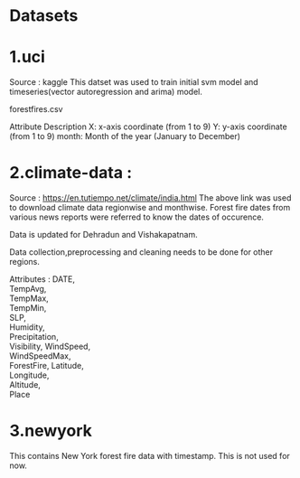 # Datasets
# 1.uci 
Source : kaggle
This datset was used to train initial svm model and timeseries(vector autoregression and arima) model.

 forestfires.csv
 
 Attribute Description 
 X: x-axis coordinate (from 1 to 9)
 Y: y-axis coordinate (from 1 to 9)
 month: Month of the year (January to December)

# 2.climate-data : 
Source : https://en.tutiempo.net/climate/india.html
The above link was used to download climate data regionwise and monthwise. 
Forest fire dates from various news reports were referred to know the dates of occurence.

Data is updated for Dehradun and Vishakapatnam.

Data collection,preprocessing and cleaning needs to be done for other regions.

Attributes :
DATE,	
TempAvg,	
TempMax,	
TempMin,	
SLP,	
Humidity,	
Precipitation,	
Visibility,	
WindSpeed,	
WindSpeedMax,	
ForestFire,	
Latitude,	
Longitude,	
Altitude,	
Place


# 3.newyork 
This contains New York forest fire data with timestamp. This is not used for now.
